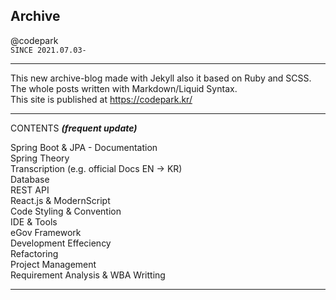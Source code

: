 ## Archive
@codepark
<br>
`SINCE 2021.07.03-`

---
This new archive-blog made with Jekyll also it based on Ruby and SCSS. The whole posts written with Markdown/Liquid Syntax.
<br>
This site is published at https://codepark.kr/

---
CONTENTS **_(frequent update)_**

Spring Boot & JPA - Documentation
<br>
Spring Theory
<br>
Transcription (e.g. official Docs EN -> KR)
<br>
Database
<br>
REST API 
<br>
React.js & ModernScript
<br>
Code Styling & Convention
<br>
IDE & Tools
<br>
eGov Framework
<br>
Development Effeciency
<br>
Refactoring
<br>
Project Management
<br>
Requirement Analysis & WBA Writting

---

